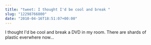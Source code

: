 ```yaml
---
title: "tweet: I thought I'd be cool and break "
slug: "12298766800"
date: "2010-04-16T18:51:07+00:00"
---
```

I thought I'd be cool and break a DVD in my room. There are shards of plastic everwhere now...